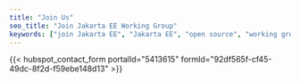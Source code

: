 ```yaml
---
title: "Join Us"
seo_title: "Join Jakarta EE Working Group"
keywords: ["join Jakarta EE", "Jakarta EE", "open source", "working group"]
---
```


{{< hubspot_contact_form portalId="5413615" formId="92df565f-cf45-49dc-8f2d-f59ebe148d13" >}}